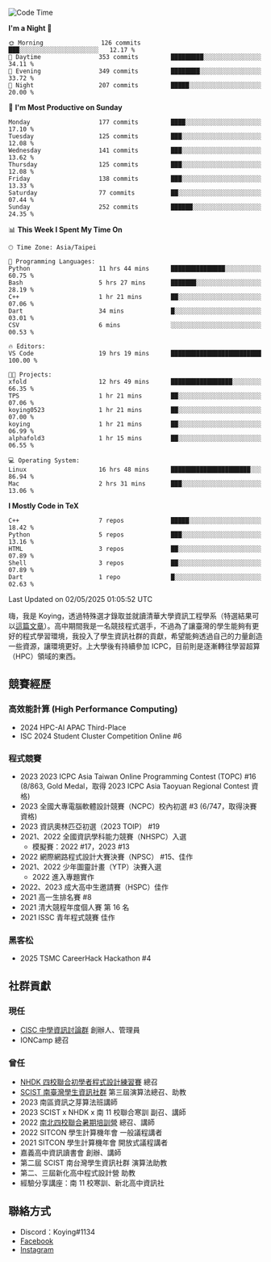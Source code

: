 <!--START_SECTION:waka-->
![Code Time](http://img.shields.io/badge/Code%20Time-1%2C459%20hrs%2056%20mins-blue)

**I'm a Night 🦉** 

```text
🌞 Morning                126 commits         ███░░░░░░░░░░░░░░░░░░░░░░   12.17 % 
🌆 Daytime                353 commits         █████████░░░░░░░░░░░░░░░░   34.11 % 
🌃 Evening                349 commits         ████████░░░░░░░░░░░░░░░░░   33.72 % 
🌙 Night                  207 commits         █████░░░░░░░░░░░░░░░░░░░░   20.00 % 
```
📅 **I'm Most Productive on Sunday** 

```text
Monday                   177 commits         ████░░░░░░░░░░░░░░░░░░░░░   17.10 % 
Tuesday                  125 commits         ███░░░░░░░░░░░░░░░░░░░░░░   12.08 % 
Wednesday                141 commits         ███░░░░░░░░░░░░░░░░░░░░░░   13.62 % 
Thursday                 125 commits         ███░░░░░░░░░░░░░░░░░░░░░░   12.08 % 
Friday                   138 commits         ███░░░░░░░░░░░░░░░░░░░░░░   13.33 % 
Saturday                 77 commits          ██░░░░░░░░░░░░░░░░░░░░░░░   07.44 % 
Sunday                   252 commits         ██████░░░░░░░░░░░░░░░░░░░   24.35 % 
```


📊 **This Week I Spent My Time On** 

```text
🕑︎ Time Zone: Asia/Taipei

💬 Programming Languages: 
Python                   11 hrs 44 mins      ███████████████░░░░░░░░░░   60.75 % 
Bash                     5 hrs 27 mins       ███████░░░░░░░░░░░░░░░░░░   28.19 % 
C++                      1 hr 21 mins        ██░░░░░░░░░░░░░░░░░░░░░░░   07.06 % 
Dart                     34 mins             █░░░░░░░░░░░░░░░░░░░░░░░░   03.01 % 
CSV                      6 mins              ░░░░░░░░░░░░░░░░░░░░░░░░░   00.53 % 

🔥 Editors: 
VS Code                  19 hrs 19 mins      █████████████████████████   100.00 % 

🐱‍💻 Projects: 
xfold                    12 hrs 49 mins      █████████████████░░░░░░░░   66.35 % 
TPS                      1 hr 21 mins        ██░░░░░░░░░░░░░░░░░░░░░░░   07.06 % 
koying0523               1 hr 21 mins        ██░░░░░░░░░░░░░░░░░░░░░░░   07.00 % 
koying                   1 hr 21 mins        ██░░░░░░░░░░░░░░░░░░░░░░░   06.99 % 
alphafold3               1 hr 15 mins        ██░░░░░░░░░░░░░░░░░░░░░░░   06.55 % 

💻 Operating System: 
Linux                    16 hrs 48 mins      ██████████████████████░░░   86.94 % 
Mac                      2 hrs 31 mins       ███░░░░░░░░░░░░░░░░░░░░░░   13.06 % 
```

**I Mostly Code in TeX** 

```text
C++                      7 repos             █████░░░░░░░░░░░░░░░░░░░░   18.42 % 
Python                   5 repos             ███░░░░░░░░░░░░░░░░░░░░░░   13.16 % 
HTML                     3 repos             ██░░░░░░░░░░░░░░░░░░░░░░░   07.89 % 
Shell                    3 repos             ██░░░░░░░░░░░░░░░░░░░░░░░   07.89 % 
Dart                     1 repo              █░░░░░░░░░░░░░░░░░░░░░░░░   02.63 % 
```




 Last Updated on 02/05/2025 01:05:52 UTC
<!--END_SECTION:waka-->


嗨，我是 Koying，透過特殊選才錄取並就讀清華大學資訊工程學系（特選結果可以[這篇文章](https://koyingtw.github.io/2022/10/31/%E7%89%B9%E9%81%B8%E5%BF%83%E5%BE%97/)）。高中期間我是一名競技程式選手，不過為了讓臺灣的學生能夠有更好的程式學習環境，我投入了學生資訊社群的貢獻，希望能夠透過自己的力量創造一些資源，讓環境更好。上大學後有持續參加 ICPC，目前則是逐漸轉往學習超算（HPC）領域的東西。

## 競賽經歷
### 高效能計算 (High Performance Computing)
- 2024 HPC-AI APAC Third-Place
- ISC 2024 Student Cluster Competition Online #6

### 程式競賽
- 2023 2023 ICPC Asia Taiwan Online Programming Contest (TOPC) #16 (8/863, Gold Medal，取得 2023 ICPC Asia Taoyuan Regional Contest 資格)
- 2023 全國大專電腦軟體設計競賽（NCPC）校內初選 #3 (6/747，取得決賽資格)
- 2023 資訊奧林匹亞初選（2023 TOIP） #19
- 2021、2022 全國資訊學科能力競賽（NHSPC）入選
    - 模擬賽：2022 #17，2023 #13
- 2022 網際網路程式設計大賽決賽（NPSC） #15、佳作
- 2021、2022 少年圖靈計畫（YTP）決賽入選
    - 2022 進入專題實作
- 2022、2023 成大高中生邀請賽（HSPC）佳作
- 2021 高一生排名賽 #8
- 2021 清大競程年度個人賽 第 16 名
- 2021 ISSC 青年程式競賽 佳作

### 黑客松
- 2025 TSMC CareerHack Hackathon #4

## 社群貢獻
### 現任
- [CISC 中學資訊討論群](https://discord.gg/mc9CgJvjZz) 創辦人、管理員
- IONCamp 總召

### 曾任
- [NHDK 四校聯合初學者程式設計練習賽](https://www.facebook.com/profile.php?id=100064076583372) 總召
- [SCIST 南臺灣學生資訊社群](https://www.facebook.com/scist.tw) 第三屆演算法總召、助教
- 2023 南區資訊之芽算法班講師
- 2023 SCIST x NHDK x 南 11 校聯合寒訓 副召、講師
- 2022 [南北四校聯合暑期培訓營](https://github.com/HHSH-CYSH-WGSH-HSNU-Summer-Camp/) 總召、講師
- 2022 SITCON 學生計算機年會 一般議程講者
- 2021 SITCON 學生計算機年會 開放式議程講者
- 嘉義高中資訊讀書會 創辦、講師
- 第二屆 SCIST 南台灣學生資訊社群 演算法助教
- 第二、三屆新化高中程式設計營 助教
- 經驗分享講座：南 11 校寒訓、新北高中資訊社

## 聯絡方式
- Discord：Koying#1134
- [Facebook](https://www.facebook.com/profile.php?id=100015800760577)
- [Instagram](https://www.instagram.com/cisc._.koying/)
